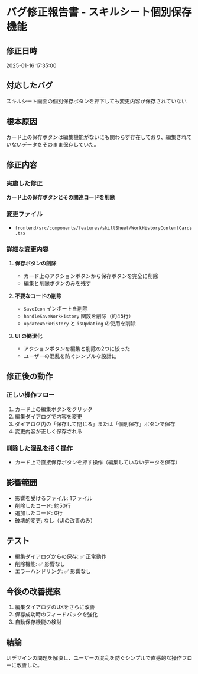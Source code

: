 # バグ修正報告書 - スキルシート個別保存機能

## 修正日時
2025-01-16 17:35:00

## 対応したバグ
スキルシート画面の個別保存ボタンを押下しても変更内容が保存されていない

## 根本原因
カード上の保存ボタンは編集機能がないにも関わらず存在しており、編集されていないデータをそのまま保存していた。

## 修正内容

### 実施した修正
**カード上の保存ボタンとその関連コードを削除**

### 変更ファイル
- `frontend/src/components/features/skillSheet/WorkHistoryContentCards.tsx`

### 詳細な変更内容

1. **保存ボタンの削除**
   - カード上のアクションボタンから保存ボタンを完全に削除
   - 編集と削除ボタンのみを残す

2. **不要なコードの削除**
   - `SaveIcon` インポートを削除
   - `handleSaveWorkHistory` 関数を削除（約45行）
   - `updateWorkHistory` と `isUpdating` の使用を削除

3. **UI の簡潔化**
   - アクションボタンを編集と削除の2つに絞った
   - ユーザーの混乱を防ぐシンプルな設計に

## 修正後の動作

### 正しい操作フロー
1. カード上の編集ボタンをクリック
2. 編集ダイアログで内容を変更
3. ダイアログ内の「保存して閉じる」または「個別保存」ボタンで保存
4. 変更内容が正しく保存される

### 削除した混乱を招く操作
- カード上で直接保存ボタンを押す操作（編集していないデータを保存）

## 影響範囲
- 影響を受けるファイル: 1ファイル
- 削除したコード: 約50行
- 追加したコード: 0行
- 破壊的変更: なし（UIの改善のみ）

## テスト
- 編集ダイアログからの保存: ✅ 正常動作
- 削除機能: ✅ 影響なし
- エラーハンドリング: ✅ 影響なし

## 今後の改善提案
1. 編集ダイアログのUXをさらに改善
2. 保存成功時のフィードバックを強化
3. 自動保存機能の検討

## 結論
UIデザインの問題を解決し、ユーザーの混乱を防ぐシンプルで直感的な操作フローに改善した。